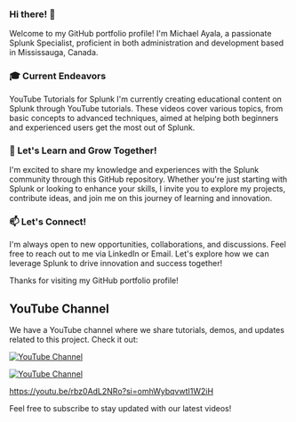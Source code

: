 ### Hi there! 👋

Welcome to my GitHub portfolio profile! I'm Michael Ayala, a passionate Splunk Specialist, proficient in both administration and development based in Mississauga, Canada.

### 🎓 Current Endeavors <br>
YouTube Tutorials for Splunk
I'm currently creating educational content on Splunk through YouTube tutorials. These videos cover various topics, from basic concepts to advanced techniques, aimed at helping both beginners and experienced users get the most out of Splunk.

### 🌱 Let's Learn and Grow Together! <br>
I'm excited to share my knowledge and experiences with the Splunk community through this GitHub repository. Whether you're just starting with Splunk or looking to enhance your skills, I invite you to explore my projects, contribute ideas, and join me on this journey of learning and innovation.

### 📫 Let's Connect! <br>
I'm always open to new opportunities, collaborations, and discussions. Feel free to reach out to me via LinkedIn or Email. Let's explore how we can leverage Splunk to drive innovation and success together!

Thanks for visiting my GitHub portfolio profile!

## YouTube Channel

We have a YouTube channel where we share tutorials, demos, and updates related to this project. Check it out:

[![YouTube Channel](https://img.shields.io/badge/Subscribe-YouTube-red)](https://www.youtube.com/channel/your-channel-id)

[![YouTube Channel](https://img.shields.io/badge/Subscribe-Your%20Channel%20Name-red)](https://www.youtube.com/channel/your-channel-id)


https://youtu.be/rbz0AdL2NRo?si=omhWybqvwtI1W2iH

Feel free to subscribe to stay updated with our latest videos!

<!--
**michaelsayala/michaelsayala** is a ✨ _special_ ✨ repository because its `README.md` (this file) appears on your GitHub profile.

Here are some ideas to get you started:

- 🔭 I’m currently working on ...
- 🌱 I’m currently learning ...
- 👯 I’m looking to collaborate on ...
- 🤔 I’m looking for help with ...
- 💬 Ask me about ...
- 📫 How to reach me: ...
- 😄 Pronouns: ...
- ⚡ Fun fact: ...
-->
